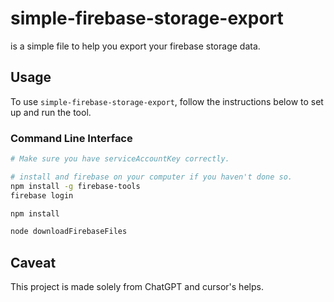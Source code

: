 # simple-firebase-storage-export

is a simple file to help you export your firebase storage data.

## Usage
To use `simple-firebase-storage-export`, follow the instructions below to set up and run the tool.

### Command Line Interface

```bash
# Make sure you have serviceAccountKey correctly.

# install and firebase on your computer if you haven't done so.
npm install -g firebase-tools
firebase login

npm install

node downloadFirebaseFiles
```

## Caveat

This project is made solely from ChatGPT and cursor's helps.
